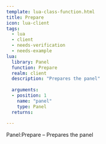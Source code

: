 ```yaml
---
template: lua-class-function.html
title: Prepare
icon: lua-client
tags:
  - lua
  - client
  - needs-verification
  - needs-example
lua:
  library: Panel
  function: Prepare
  realm: client
  description: "Prepares the panel"
  
  arguments:
  - position: 1
    name: "panel"
    type: Panel
  returns:
    
---
```


<div class="lua__search__keywords">
Panel:Prepare &#x2013; Prepares the panel
</div>
